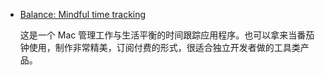 - [Balance: Mindful time tracking](https://alexandersandberg.com/apps/balance/)

    这是一个 Mac 管理工作与生活平衡的时间跟踪应用程序。也可以拿来当番茄钟使用，制作非常精美，订阅付费的形式，很适合独立开发者做的工具类产品。

